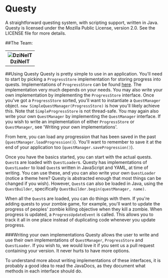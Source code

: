 Questy
======

A straightforward questing system, with scripting support, written in Java. Questy is licensed under the Mozilla Public License, version 2.0. See the LICENSE file for more details.

##The Team:
<table>
	<tr>
		<th><img src="https://en.gravatar.com/userimage/33964137/1a88e05eaeb009a4323e3076b309313c.png?size=55" alt="DziNeIT" title="DziNeIT"/><br/>DziNeIT</th>
	</tr>
</table>

##Using Questy
Questy is pretty simple to use in an application. You'll need to start by picking a `ProgressStore` implementation for storing progress into quests. Implementations of `ProgressStore` can be found [here](https://github.com/VolumetricPixels/Questy/tree/master/src/main/java/com/volumetricpixels/questy/storage/store). The implementation very much depends on your needs. You may also write your own implementation by implementing the `ProgressStore` interface. Once you've got a `ProgressStore` sorted, you'll want to instantiate a `QuestManager` object. `new SimpleQuestManager(ProgressStore)` is how you'll likely achieve this. Note that `SimpleProgressStore` is not thread-safe. You may again also write your own `QuestManager` by implementing the `QuestManager` interface. If you wish to write an implementation of either `ProgressStore` or `QuestManager`, see 'Writing your own implementations'.

From here, you can load any progression that has been saved in the past (`questManager.loadProgression()`). You'll want to remember to save it at the end of your application too (`questManager.saveProgression()`).

Once you have the basics started, you can start with the actual quests. `Quest`s are loaded with `QuestLoader`s. Questy has implementations of `QuestLoader` to load `Quest`s written in JavaScript and YAML, at time of writing. You can use these, and you can also write your own `QuestLoader` (notice a theme here? Questy is abstracted enough that most things can be changed if you wish). However, `Quest`s can also be loaded in Java, using the `QuestBuilder`, specifically `QuestBuilder.begin(questManager, name)`.

When all the `Quest`s are loaded, you can do things with them. If you're adding quests to your zombie game, for example, you'll want to update the progress of peoples' zombie killing objective when they kill a zombie. When progress is updated, a `ProgressUpdateEvent` is called. This allows you to track it all in one place instead of duplicating code whenever you update progress.

###Writing your own implementations
Questy allows the user to write and use their own implementations of `QuestManager`, `ProgressStore` and `QuestLoader`. If you wish to, we would love it if you sent us a pull request containing your version. It never hurts to have more options.

To understand more about writing implementations of these interfaces, it is probably a good idea to read the JavaDocs, as they document what methods in each interface should do.
